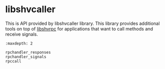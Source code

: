 # libshvcaller

This is API provided by libshvcaller library. This library provides additional
tools on top of [libshvrpc](./libshvrpc.md) for applications that want to call
methods and receive signals.

```{toctree}
:maxdepth: 2

rpchandler_responses
rpchandler_signals
rpccall
```
